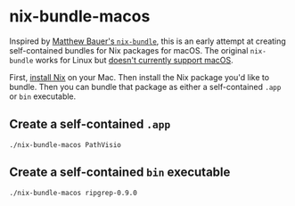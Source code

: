 # nix-bundle-macos

Inspired by [Matthew Bauer's `nix-bundle`](https://github.com/matthewbauer/nix-bundle), this is an early attempt at creating self-contained bundles for Nix packages for macOS. The original `nix-bundle` works for Linux but [doesn't currently support macOS](https://github.com/matthewbauer/nix-bundle/issues/17).

First, [install Nix](https://nixos.org/nix/download.html) on your Mac. Then install the Nix package you'd like to bundle. Then you can bundle that package as either a self-contained `.app` or `bin` executable.

## Create a self-contained `.app`

```
./nix-bundle-macos PathVisio
```

## Create a self-contained `bin` executable

```
./nix-bundle-macos ripgrep-0.9.0
```
